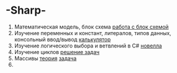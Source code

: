 # -Sharp-
1. Математическая модель, блок схема
   [работа с блок схемой](схемы.docx)
2. Изучение переменных и констант, литералов, типов данных, консольный ввод/вывод
   [калькулятор](ConsoleApp7)
3. Изучение логического выбора и ветвлений в C#
   [новелла](ConsoleApp8)
4. Изучение циклов
   [решение задач](ConsoleApp11)
5. Массивы
   [теория](массивы.docx)
   [задача](ConsoleApp10)
7. 
